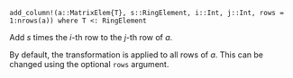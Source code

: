 ```
add_column!(a::MatrixElem{T}, s::RingElement, i::Int, j::Int, rows = 1:nrows(a)) where T <: RingElement
```

Add $s$ times the $i$-th row to the $j$-th row of $a$.

By default, the transformation is applied to all rows of $a$. This can be changed using the optional `rows` argument.
